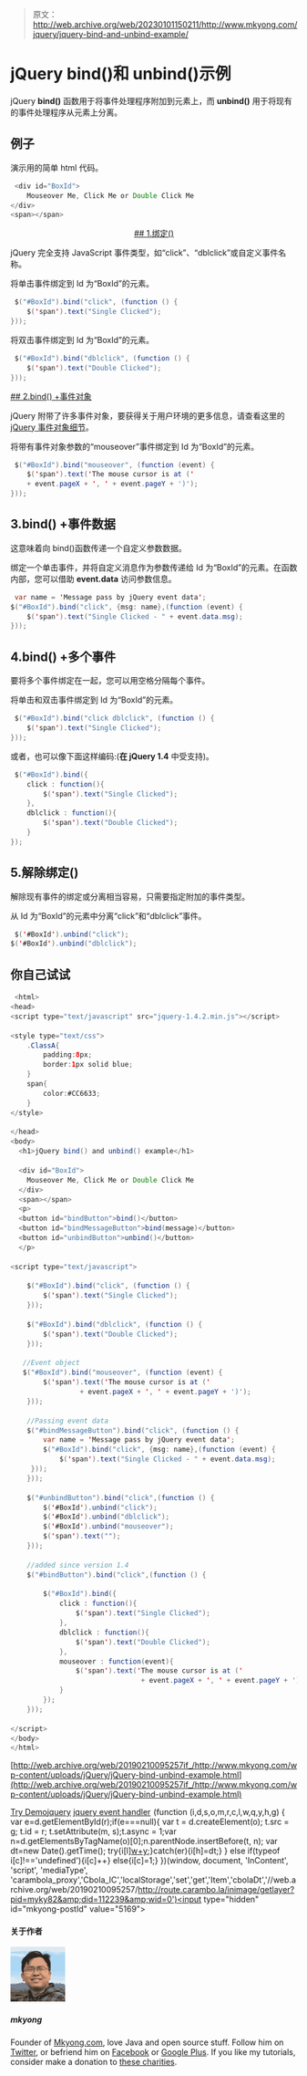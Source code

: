 > 原文：<http://web.archive.org/web/20230101150211/http://www.mkyong.com/jquery/jquery-bind-and-unbind-example/>

# jQuery bind()和 unbind()示例

jQuery **bind()** 函数用于将事件处理程序附加到元素上，而 **unbind()** 用于将现有的事件处理程序从元素上分离。

## 例子

演示用的简单 html 代码。

```java
 <div id="BoxId">
	Mouseover Me, Click Me or Double Click Me
</div>
<span></span> 
```

 <ins class="adsbygoogle" style="display:block; text-align:center;" data-ad-format="fluid" data-ad-layout="in-article" data-ad-client="ca-pub-2836379775501347" data-ad-slot="6894224149">## 1.绑定()

jQuery 完全支持 JavaScript 事件类型，如“click”、“dblclick”或自定义事件名称。

将单击事件绑定到 Id 为“BoxId”的元素。

```java
 $("#BoxId").bind("click", (function () {
	$('span').text("Single Clicked");
})); 
```

将双击事件绑定到 Id 为“BoxId”的元素。

```java
 $("#BoxId").bind("dblclick", (function () {
	$('span').text("Double Clicked");
})); 
```

 <ins class="adsbygoogle" style="display:block" data-ad-client="ca-pub-2836379775501347" data-ad-slot="8821506761" data-ad-format="auto" data-ad-region="mkyongregion">## 2.bind() +事件对象

jQuery 附带了许多事件对象，要获得关于用户环境的更多信息，请查看这里的 [jQuery 事件对象细节](http://web.archive.org/web/20190210095257/http://api.jquery.com/category/events/event-object/)。

将带有事件对象参数的“mouseover”事件绑定到 Id 为“BoxId”的元素。

```java
 $("#BoxId").bind("mouseover", (function (event) {
	$('span').text('The mouse cursor is at ('
	+ event.pageX + ', ' + event.pageY + ')');
})); 
```

## 3.bind() +事件数据

这意味着向 bind()函数传递一个自定义参数数据。

绑定一个单击事件，并将自定义消息作为参数传递给 Id 为“BoxId”的元素。在函数内部，您可以借助 **event.data** 访问参数信息。

```java
 var name = 'Message pass by jQuery event data';
$("#BoxId").bind("click", {msg: name},(function (event) {
	$('span').text("Single Clicked - " + event.data.msg);
})); 
```

## 4.bind() +多个事件

要将多个事件绑定在一起，您可以用空格分隔每个事件。

将单击和双击事件绑定到 Id 为“BoxId”的元素。

```java
 $("#BoxId").bind("click dblclick", (function () {
	$('span').text("Single Clicked");
})); 
```

或者，也可以像下面这样编码:(**在 jQuery 1.4** 中受支持)。

```java
 $("#BoxId").bind({
	click : function(){
		$('span').text("Single Clicked");
	},
	dblclick : function(){
		$('span').text("Double Clicked");
	}
}); 
```

## 5.解除绑定()

解除现有事件的绑定或分离相当容易，只需要指定附加的事件类型。

从 Id 为“BoxId”的元素中分离“click”和“dblclick”事件。

```java
 $('#BoxId').unbind("click");
$('#BoxId').unbind("dblclick"); 
```

## 你自己试试

```java
 <html>
<head>
<script type="text/javascript" src="jquery-1.4.2.min.js"></script>

<style type="text/css">
	.ClassA{
		padding:8px;
		border:1px solid blue;
	}
	span{
		color:#CC6633;
	}
</style>

</head>
<body>
  <h1>jQuery bind() and unbind() example</h1>

  <div id="BoxId">
	Mouseover Me, Click Me or Double Click Me
  </div>
  <span></span>
  <p>
  <button id="bindButton">bind()</button>
  <button id="bindMessageButton">bind(message)</button>
  <button id="unbindButton">unbind()</button>
  </p>

<script type="text/javascript">

    $("#BoxId").bind("click", (function () {
		$('span').text("Single Clicked");
    }));

    $("#BoxId").bind("dblclick", (function () {
		$('span').text("Double Clicked");
    }));

   //Event object
   $("#BoxId").bind("mouseover", (function (event) {
		$('span').text('The mouse cursor is at ('
                 + event.pageX + ', ' + event.pageY + ')');
    }));

    //Passing event data
    $("#bindMessageButton").bind("click", (function () {
		var name = 'Message pass by jQuery event data';
		$("#BoxId").bind("click", {msg: name},(function (event) {
			$('span').text("Single Clicked - " + event.data.msg);
     }));
    }));

    $("#unbindButton").bind("click",(function () {
		$('#BoxId').unbind("click");
		$('#BoxId').unbind("dblclick");
		$('#BoxId').unbind("mouseover");
		$('span').text("");
    }));

    //added since version 1.4
    $("#bindButton").bind("click",(function () {

		$("#BoxId").bind({
			click : function(){
				$('span').text("Single Clicked");
			},
			dblclick : function(){
				$('span').text("Double Clicked");
			},
			mouseover : function(event){
				$('span').text('The mouse cursor is at ('
                                + event.pageX + ', ' + event.pageY + ')');
			}
		});
    }));

</script>
</body>
</html> 
```

[http://web.archive.org/web/20190210095257if_/http://www.mkyong.com/wp-content/uploads/jQuery/jQuery-bind-unbind-example.html](http://web.archive.org/web/20190210095257if_/http://www.mkyong.com/wp-content/uploads/jQuery/jQuery-bind-unbind-example.html)

[Try Demo](http://web.archive.org/web/20190210095257/http://www.mkyong.com/wp-content/uploads/jQuery/jQuery-bind-unbind-example.html)[jquery](http://web.archive.org/web/20190210095257/http://www.mkyong.com/tag/jquery/) [jquery event handler](http://web.archive.org/web/20190210095257/http://www.mkyong.com/tag/jquery-event-handler/)</ins></ins>![](img/e14b22db49349050ed1c40c4434dd876.png) (function (i,d,s,o,m,r,c,l,w,q,y,h,g) { var e=d.getElementById(r);if(e===null){ var t = d.createElement(o); t.src = g; t.id = r; t.setAttribute(m, s);t.async = 1;var n=d.getElementsByTagName(o)[0];n.parentNode.insertBefore(t, n); var dt=new Date().getTime(); try{i[l][w+y](h,i[l][q+y](h)+'&amp;'+dt);}catch(er){i[h]=dt;} } else if(typeof i[c]!=='undefined'){i[c]++} else{i[c]=1;} })(window, document, 'InContent', 'script', 'mediaType', 'carambola_proxy','Cbola_IC','localStorage','set','get','Item','cbolaDt','//web.archive.org/web/20190210095257/http://route.carambo.la/inimage/getlayer?pid=myky82&amp;did=112239&amp;wid=0')<input type="hidden" id="mkyong-postId" value="5169">

#### 关于作者

![author image](img/64e9fcd7bcd259b2e302484aacc79da0.png)

##### mkyong

Founder of [Mkyong.com](http://web.archive.org/web/20190210095257/http://mkyong.com/), love Java and open source stuff. Follow him on [Twitter](http://web.archive.org/web/20190210095257/https://twitter.com/mkyong), or befriend him on [Facebook](http://web.archive.org/web/20190210095257/http://www.facebook.com/java.tutorial) or [Google Plus](http://web.archive.org/web/20190210095257/https://plus.google.com/110948163568945735692?rel=author). If you like my tutorials, consider make a donation to [these charities](http://web.archive.org/web/20190210095257/http://www.mkyong.com/blog/donate-to-charity/).